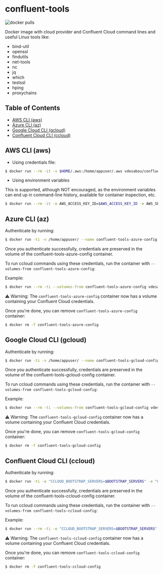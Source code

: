 <!-- omit in toc -->
# confluent-tools

![docker pulls](https://img.shields.io/docker/pulls/vdesabou/confluent-tools)

Docker image with cloud provider and Confluent Cloud command lines and useful Linux tools like:
* bind-util
* openssl 
* findutils 
* net-tools 
* nc 
* jq 
* which 
* testssl
* hping
* proxychains

<!-- omit in toc -->
## Table of Contents

- [AWS CLI (aws)](#aws-cli-aws)
- [Azure CLI (az)](#azure-cli-az)
- [Google Cloud CLI (gcloud)](#google-cloud-cli-gcloud)
- [Confluent Cloud CLI (ccloud)](#confluent-cloud-cli-ccloud)

## AWS CLI (aws)

* Using credentials file:

```bash
$ docker run --rm -it -v $HOME/.aws:/home/appuser/.aws vdesabou/confluent-tools aws
```

* Using environment variables

This is supported, although NOT encouraged, as the environment variables can end up in command-line history, available for container inspection, etc.

```bash
$ docker run --rm -it -e AWS_ACCESS_KEY_ID=$AWS_ACCESS_KEY_ID -e AWS_SECRET_ACCESS_KEY=$AWS_SECRET_ACCESS_KEY vdesabou/confluent-tools aws
```

## Azure CLI (az)


Authenticate by running:

```bash
$ docker run -ti -v /home/appuser/ --name confluent-tools-azure-config vdesabou/confluent-tools az login
```

Once you authenticate successfully, credentials are preserved in the volume of the confluent-tools-azure-config container.

To run ccloud commands using these credentials, run the container with `--volumes-from confluent-tools-azure-config`:

Example:

```bash
$ docker run --rm -ti --volumes-from confluent-tools-azure-config vdesabou/confluent-tools az group list
```

:warning: Warning: The `confluent-tools-azure-config` container now has a volume containing your Confluent Cloud credentials.

Once you're done, you can remove `confluent-tools-azure-config` container:

```bash
$ docker rm -f confluent-tools-azure-config
```

## Google Cloud CLI (gcloud)


Authenticate by running:

```bash
$ docker run -ti -v /home/appuser/ --name confluent-tools-gcloud-config vdesabou/confluent-tools gcloud auth login
```

Once you authenticate successfully, credentials are preserved in the volume of the confluent-tools-gcloud-config container.

To run ccloud commands using these credentials, run the container with `--volumes-from confluent-tools-gcloud-config`:

Example:

```bash
$ docker run --rm -ti --volumes-from confluent-tools-gcloud-config vdesabou/confluent-tools gcloud config set project PROJECT_ID
```

:warning: Warning: The `confluent-tools-gcloud-config` container now has a volume containing your Confluent Cloud credentials.

Once you're done, you can remove `confluent-tools-gcloud-config` container:

```bash
$ docker rm -f confluent-tools-gcloud-config
```


## Confluent Cloud CLI (ccloud)

Authenticate by running:

```bash
$ docker run -ti -e "CCLOUD_BOOTSTRAP_SERVERS=$BOOTSTRAP_SERVERS" -e "CCLOUD_API_KEY=$CCLOUD_API_KEY" -e "CCLOUD_API_SECRET=$CCLOUD_API_SECRET" -v /home/appuser/ --name confluent-tools-ccloud-config vdesabou/confluent-tools ccloud login
```

Once you authenticate successfully, credentials are preserved in the volume of the confluent-tools-ccloud-config container.

To run ccloud commands using these credentials, run the container with `--volumes-from confluent-tools-ccloud-config`:

Example:

```bash
$ docker run --rm -ti -e "CCLOUD_BOOTSTRAP_SERVERS=$BOOTSTRAP_SERVERS" -e "CCLOUD_API_KEY=$CCLOUD_API_KEY" -e "CCLOUD_API_SECRET=$CCLOUD_API_SECRET" --volumes-from confluent-tools-ccloud-config vdesabou/confluent-tools ccloud kafka cluster list
```

:warning: Warning: The `confluent-tools-ccloud-config` container now has a volume containing your Confluent Cloud credentials.

Once you're done, you can remove `confluent-tools-ccloud-config` container:

```bash
$ docker rm -f confluent-tools-ccloud-config
```
